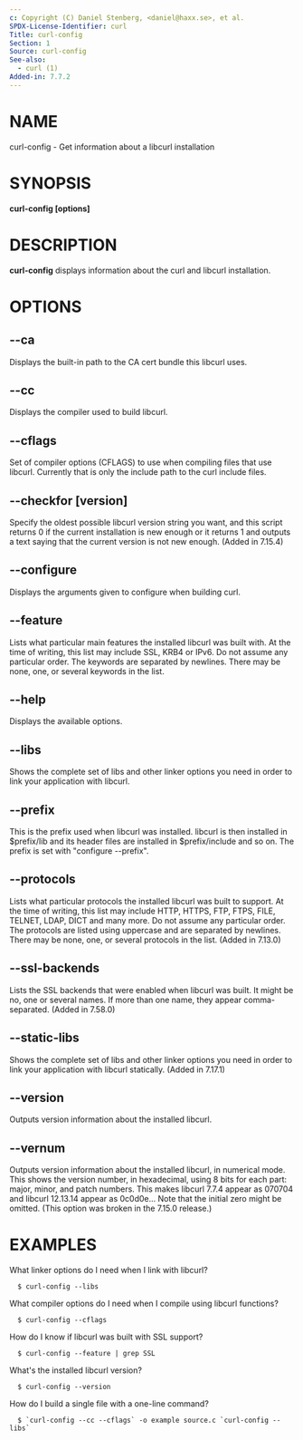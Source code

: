 ```yaml
---
c: Copyright (C) Daniel Stenberg, <daniel@haxx.se>, et al.
SPDX-License-Identifier: curl
Title: curl-config
Section: 1
Source: curl-config
See-also:
  - curl (1)
Added-in: 7.7.2
---
```


# NAME

curl-config - Get information about a libcurl installation

# SYNOPSIS

**curl-config [options]**

# DESCRIPTION

**curl-config**
displays information about the curl and libcurl installation.

# OPTIONS

## --ca

Displays the built-in path to the CA cert bundle this libcurl uses.

## --cc

Displays the compiler used to build libcurl.

## --cflags

Set of compiler options (CFLAGS) to use when compiling files that use
libcurl. Currently that is only the include path to the curl include files.

## --checkfor [version]

Specify the oldest possible libcurl version string you want, and this script
returns 0 if the current installation is new enough or it returns 1 and
outputs a text saying that the current version is not new enough. (Added in
7.15.4)

## --configure

Displays the arguments given to configure when building curl.

## --feature

Lists what particular main features the installed libcurl was built with. At
the time of writing, this list may include SSL, KRB4 or IPv6. Do not assume
any particular order. The keywords are separated by newlines. There may be
none, one, or several keywords in the list.

## --help

Displays the available options.

## --libs

Shows the complete set of libs and other linker options you need in order to
link your application with libcurl.

## --prefix

This is the prefix used when libcurl was installed. libcurl is then installed
in $prefix/lib and its header files are installed in $prefix/include and so
on. The prefix is set with "configure --prefix".

## --protocols

Lists what particular protocols the installed libcurl was built to support. At
the time of writing, this list may include HTTP, HTTPS, FTP, FTPS, FILE,
TELNET, LDAP, DICT and many more. Do not assume any particular order. The
protocols are listed using uppercase and are separated by newlines. There may
be none, one, or several protocols in the list. (Added in 7.13.0)

## --ssl-backends

Lists the SSL backends that were enabled when libcurl was built. It might be
no, one or several names. If more than one name, they appear comma-separated.
(Added in 7.58.0)

## --static-libs

Shows the complete set of libs and other linker options you need in order to
link your application with libcurl statically. (Added in 7.17.1)

## --version

Outputs version information about the installed libcurl.

## --vernum

Outputs version information about the installed libcurl, in numerical mode.
This shows the version number, in hexadecimal, using 8 bits for each part:
major, minor, and patch numbers. This makes libcurl 7.7.4 appear as 070704 and
libcurl 12.13.14 appear as 0c0d0e... Note that the initial zero might be
omitted. (This option was broken in the 7.15.0 release.)

# EXAMPLES

What linker options do I need when I link with libcurl?
~~~
  $ curl-config --libs
~~~
What compiler options do I need when I compile using libcurl functions?
~~~
  $ curl-config --cflags
~~~
How do I know if libcurl was built with SSL support?
~~~
  $ curl-config --feature | grep SSL
~~~
What's the installed libcurl version?
~~~
  $ curl-config --version
~~~
How do I build a single file with a one-line command?
~~~
  $ `curl-config --cc --cflags` -o example source.c `curl-config --libs`
~~~
